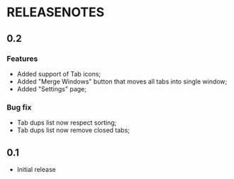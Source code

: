 # RELEASENOTES

## 0.2

### Features

- Added support of Tab icons;
- Added "Merge Windows" button that moves all tabs into single window;
- Added "Settings" page;

### Bug fix

- Tab dups list now respect sorting;
- Tab dups list now remove closed tabs;

## 0.1

- Initial release
